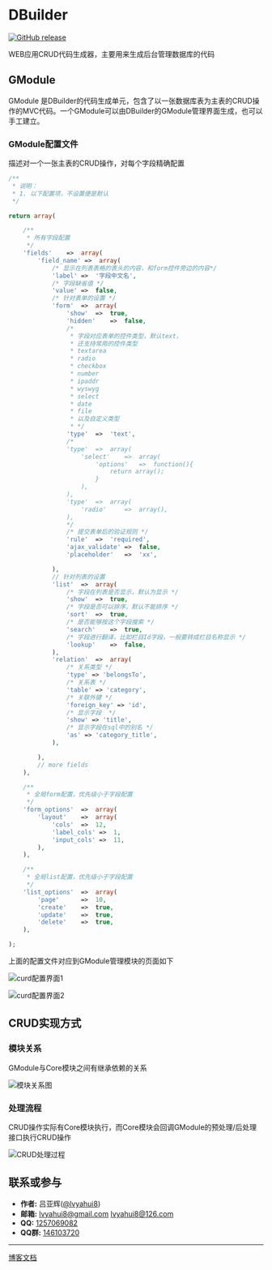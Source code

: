 # DBuilder

[![GitHub release](http://movesun.com/images/svg/dbuilder_version.svg?324234)](https://github.com/lvyahui8/dbuilder/releases)

WEB应用CRUD代码生成器，主要用来生成后台管理数据库的代码


## GModule

GModule 是DBuilder的代码生成单元，包含了以一张数据库表为主表的CRUD操作的MVC代码。一个GModule可以由DBuilder的GModule管理界面生成，也可以手工建立。

### GModule配置文件

描述对一个一张主表的CRUD操作，对每个字段精确配置

```php
/**
 * 说明：
 * 1. 以下配置项，不设置便是默认
 */

return array(

    /**
     * 所有字段配置
     */
    'fields'    =>  array(
        'field_name' =>  array(
            /* 显示在列表表格的表头的内容，和form控件旁边的内容*/
            'label' =>  '字段中文名',
            /* 字段缺省值 */
            'value' =>  false,
            /* 针对表单的设置 */
            'form'  =>  array(
                'show'  =>  true,
                'hidden'    =>  false,
                /*
                 * 字段对应表单的控件类型，默认text，
                 * 还支持常用的控件类型
                 * textarea
                 * radio
                 * checkbox
                 * number
                 * ipaddr
                 * wyswyg
                 * select
                 * date
                 * file
                 * 以及自定义类型
                 * */
                'type'  =>  'text',
                /*
                'type'  =>  array(
                    'select'    =>  array(
                        'options'   =>  function(){
                            return array();
                        }
                    ),
                ),
                'type'  =>  array(
                    'radio'     =>  array(),
                ),
                */
                /* 提交表单后的验证规则 */
                'rule'  =>  'required',
                'ajax_validate' =>  false,
                'placeholder'   =>  'xx',

            ),
            // 针对列表的设置
            'list'  =>  array(
                /* 字段在列表是否显示，默认为显示 */
                'show'  =>  true,
                /* 字段是否可以排序，默认不能排序 */
                'sort'  =>  true,
                /* 是否能够按这个字段搜索 */
                'search'    =>  true,
                /* 字段进行翻译，比如栏目Id字段，一般要转成栏目名称显示 */
                'lookup'    =>  false,
            ),
            'relation'  =>  array(
                /* 关系类型 */
                'type' => 'belongsTo',
                /* 关系表 */
                'table' => 'category',
                /* 关联外键 */
                'foreign_key' => 'id',
                /* 显示字段  */
                'show' => 'title',
                /* 显示字段在sql中的别名 */
                'as' => 'category_title',
            ),

        ),
        // more fields
    ),

    /**
     * 全局form配置，优先级小于字段配置
     */
    'form_options'  =>  array(
        'layout'    =>  array(
            'cols'  =>  12,
            'label_cols' =>  1,
            'input_cols' =>  11,
        ),
    ),

    /**
     * 全局list配置，优先级小于字段配置
     */
    'list_options'  =>  array(
        'page'      =>  10,
        'create'    =>  true,
        'update'    =>  true,
        'delete'    =>  true,
    ),

);
```

上面的配置文件对应到GModule管理模块的页面如下


![curd配置界面1](http://images2015.cnblogs.com/blog/635249/201606/635249-20160629151814827-1387799654.png)

![curd配置界面2](http://images2015.cnblogs.com/blog/635249/201606/635249-20160629152054265-116461217.png)

## CRUD实现方式

### 模块关系

GModule与Core模块之间有继承依赖的关系

![模块关系图](http://images2015.cnblogs.com/blog/635249/201606/635249-20160629150744546-1324209834.jpg)

### 处理流程

CRUD操作实际有Core模块执行，而Core模块会回调GModule的预处理/后处理接口执行CRUD操作

![CRUD处理过程](http://images2015.cnblogs.com/blog/635249/201606/635249-20160629150946218-1384765501.jpg)

## 联系或参与

* **作者:**  吕亚辉([@lvyahui8](https://github.com/lvyahui8))<br/>
* **邮箱:**  lvyahui8@gmail.com lvyahui8@126.com
* **QQ:** [1257069082](tencent://message/?uin=1257069082) 
* **QQ群:** [146103720](http://shang.qq.com/wpa/qunwpa?idkey=50fce48ad9655e4a6046c6018930f2fc719278d3bc613498336882d3567a4000)

-------

[博客文档](http://www.cnblogs.com/lvyahui/p/5626466.html)
